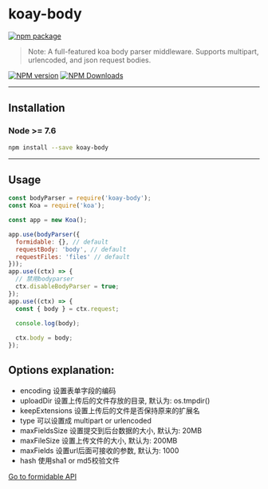 # koay-body

[![npm package](https://nodei.co/npm/koay-body.png?downloads=true&downloadRank=true&stars=true)](https://www.npmjs.com/package/koay-body)

> Note: A full-featured koa body parser middleware. Supports multipart, urlencoded, and json request bodies.

[![NPM version](https://img.shields.io/npm/v/koay-body.svg?style=flat)](https://npmjs.org/package/koay-body) [![NPM Downloads](https://img.shields.io/npm/dm/koay-body.svg?style=flat)](https://npmjs.org/package/koay-body)

---

## Installation

### Node >= 7.6

```bash
npm install --save koay-body
```

---

## Usage

```javascript
const bodyParser = require('koay-body');
const Koa = require('koa');

const app = new Koa();

app.use(bodyParser({
  formidable: {}, // default
  requestBody: 'body', // default
  requestFiles: 'files' // default
}));
app.use((ctx) => {
  // 禁用bodyparser
  ctx.disableBodyParser = true;
});
app.use((ctx) => {
  const { body } = ctx.request;

  console.log(body);
  
  ctx.body = body;
});
```

## Options explanation:
  
  - encoding 设置表单字段的编码
  - uploadDir 设置上传后的文件存放的目录, 默认为: os.tmpdir()
  - keepExtensions 设置上传后的文件是否保持原来的扩展名
  - type 可以设置成 multipart or urlencoded
  - maxFieldsSize 设置提交到后台数据的大小, 默认为: 20MB
  - maxFileSize 设置上传文件的大小, 默认为: 200MB
  - maxFields 设置url后面可接收的参数, 默认为: 1000
  - hash 使用sha1 or md5校验文件

  [Go to formidable API](https://github.com/felixge/node-formidable#api)
